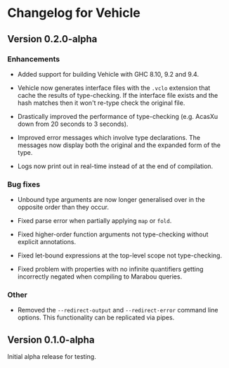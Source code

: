 # Changelog for Vehicle

## Version 0.2.0-alpha

### Enhancements

* Added support for building Vehicle with GHC 8.10, 9.2 and 9.4.

* Vehicle now generates interface files with the `.vclo` extension that cache
  the results of type-checking. If the interface file exists and the hash matches
  then it won't re-type check the original file.

* Drastically improved the performance of type-checking (e.g. AcasXu down from 20 seconds to 3 seconds).

* Improved error messages which involve type declarations. The messages now display
  both the original and the expanded form of the type.

* Logs now print out in real-time instead of at the end of compilation.

### Bug fixes

* Unbound type arguments are now longer generalised over in the opposite order than they occur.

* Fixed parse error when partially applying `map` or `fold`.

* Fixed higher-order function arguments not type-checking without explicit annotations.

* Fixed let-bound expressions at the top-level scope not type-checking.

* Fixed problem with properties with no infinite quantifiers getting incorrectly
  negated when compiling to Marabou queries.

### Other

* Removed the `--redirect-output` and `--redirect-error` command line options.
  This functionality can be replicated via pipes.

## Version 0.1.0-alpha

Initial alpha release for testing.
